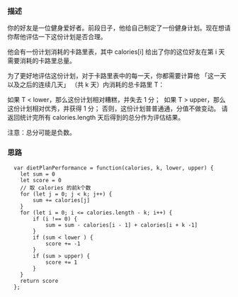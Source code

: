 ### 描述

你的好友是一位健身爱好者。前段日子，他给自己制定了一份健身计划。现在想请你帮他评估一下这份计划是否合理。

他会有一份计划消耗的卡路里表，其中 calories[i] 给出了你的这位好友在第 i 天需要消耗的卡路里总量。

为了更好地评估这份计划，对于卡路里表中的每一天，你都需要计算他 「这一天以及之后的连续几天」 （共 k 天）内消耗的总卡路里 T：

如果 T < lower，那么这份计划相对糟糕，并失去 1 分； 
如果 T > upper，那么这份计划相对优秀，并获得 1 分；
否则，这份计划普普通通，分值不做变动。
请返回统计完所有 calories.length 天后得到的总分作为评估结果。

注意：总分可能是负数。

### 思路

```
  var dietPlanPerformance = function(calories, k, lower, upper) {
    let sum = 0
    let score = 0
    // 取 calories 的前k个数
    for (let j = 0; j < k; j++) {
        sum += calories[j]
    }
    for (let i = 0; i <= calories.length - k; i++) {
        if (i !== 0) {
            sum = sum - calories[i - 1] + calories[i + k -1]
        }
        if (sum < lower ) {
            score += -1 
        }
        if (sum > upper) {
            score += 1
        }
    }
    return score
  };
```